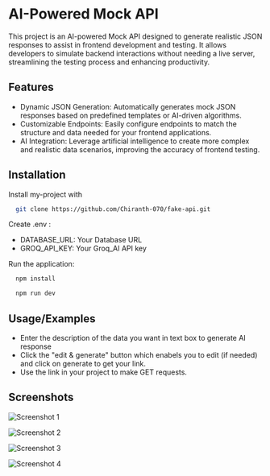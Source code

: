 
# AI-Powered Mock API

This project is an AI-powered Mock API designed to generate realistic JSON responses to assist in frontend development and testing. It allows developers to simulate backend interactions without needing a live server, streamlining the testing process and enhancing productivity.


## Features


- Dynamic JSON Generation: Automatically generates mock JSON responses based on predefined templates or AI-driven algorithms.
- Customizable Endpoints: Easily configure endpoints to match the structure and data needed for your frontend applications.
- AI Integration: Leverage artificial intelligence to create more complex and realistic data scenarios, improving the accuracy of frontend testing.
## Installation

Install my-project with 

```bash
  git clone https://github.com/Chiranth-070/fake-api.git
```




Create .env :
- DATABASE_URL: Your Database URL
- GROQ_API_KEY: Your Groq_AI API key

Run the application:

```bash
  npm install
```
```bash
  npm run dev
```
## Usage/Examples

- Enter the description of the data you want in text box to generate AI response
- Click the "edit & generate" button which enabels you to edit (if needed) and click on generate to get your link.
- Use the link in your project to make GET requests.

## Screenshots

![Screenshot 1](https://github.com/user-attachments/assets/ac85cab7-feda-4a53-9d22-894d8062ddcd)

![Screenshot 2](https://github.com/user-attachments/assets/d2bf0feb-a119-464a-8aff-968963d9c175)

![Screenshot 3](https://github.com/user-attachments/assets/3063765f-2245-4d53-b639-b171ece04eb1)

![Screenshot 4](https://github.com/user-attachments/assets/6594f4c9-5f93-461a-a419-572beee072bb)



